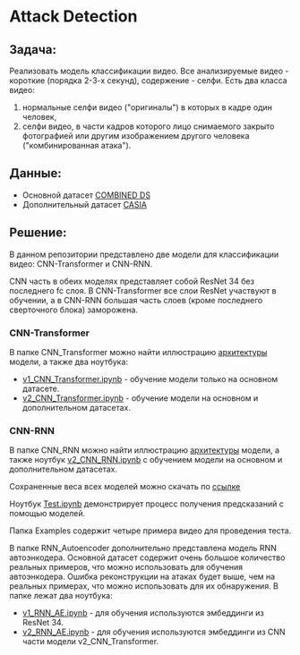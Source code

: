 # Attack Detection

## Задача:

Реализовать модель классификации видео. Все анализируемые видео - короткие (порядка 2-3-х секунд), содержение - селфи.
Есть два класса видео:
1) нормальные селфи видео ("оригиналы") в которых в кадре один человек, 
2) селфи видео, в части кадров которого лицо снимаемого закрыто фотографией или другим изображением другого человека ("комбинированная атака").

## Данные:

- Основной датасет [COMBINED DS](https://drive.google.com/file/d/1SB0qwhhlEFH1DZNeaFrsGEbYfWerRxWc/view?usp=sharing)
- Дополнительный датасет [CASIA](https://drive.google.com/file/d/186x9PV_8jVD8cj0gC-s-rawH0Q-U9bfI/view?usp=sharing)

## Решение:

В данном репозитории представлено две модели для классификации видео: CNN-Transformer и CNN-RNN.

CNN часть в обеих моделях представляет собой ResNet 34 без последнего fc слоя. В CNN-Transformer все слои ResNet участвуют в обучении, а в CNN-RNN большая часть слоев (кроме последнего сверточного блока) заморожена.

### CNN-Transformer

В папке CNN_Transformer можно найти иллюстрацию [архитектуры](https://github.com/IrinaGorbunova/AttackDetection/blob/main/CNN_Transformer/CNN-Transformer.png) модели, а также два ноутбука:
- [v1_CNN_Transformer.ipynb](https://github.com/IrinaGorbunova/AttackDetection/blob/main/CNN_Transformer/v1_CNN_Transformer.ipynb) - обучение модели только на основном датасете.
- [v2_CNN_Transformer.ipynb](https://github.com/IrinaGorbunova/AttackDetection/blob/main/CNN_Transformer/v2_CNN_Transformer.ipynb) - обучение модели на основном и дополнительном датасетах.

### CNN-RNN

В папке CNN_RNN можно найти иллюстрацию [архитектуры](https://github.com/IrinaGorbunova/AttackDetection/blob/main/CNN_RNN/CNN_RNN.png) модели, а также ноутбук
[v2_CNN_RNN.ipynb](https://github.com/IrinaGorbunova/AttackDetection/blob/main/CNN_RNN/v2_CNN_RNN.ipynb) c обучением модели на основном и дополнительном датасетах.

Сохраненные веса всех моделей можно скачать по [ссылке](https://drive.google.com/drive/folders/1CkgYQdyi9ZVBIDCiqMcrHak1L4ylgmRR?usp=sharing)

Ноутбук [Test.ipynb](https://github.com/IrinaGorbunova/AttackDetection/blob/main/CNN_RNN/v2_CNN_RNN.ipynb) демонстрирует процесс получения предсказаний с помощью моделей.

Папка Examples содержит четыре примера видео для проведения теста.

В папке RNN_Autoencoder дополнительно представлена модель RNN автоэнкодера. Основной датасет содержит очень большое количество реальных примеров, что можно использовать для обучения автоэнкодера. Ошибка реконструкции на атаках будет выше, чем на реальных примерах, что можно использовать для их обнаружения. В папке лежат два ноутбука:
- [v1_RNN_AE.ipynb](https://github.com/IrinaGorbunova/AttackDetection/blob/main/RNN_Autoencoder/v1_RNN_AE.ipynb) - для обучения используются эмбеддинги из ResNet 34.
- [v2_RNN_AE.ipynb](https://github.com/IrinaGorbunova/AttackDetection/blob/main/RNN_Autoencoder/v2_RNN_AE.ipynb) - для обучения используются эмбеддинги из CNN части модели v2_CNN_Transformer. 
